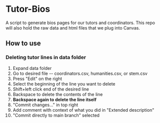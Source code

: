 # Tutor-Bios
A script to generate bios pages for our tutors and coordinators. This repo will also hold the raw data and html files that we plug into Canvas.

## How to use
### Deleting tutor lines in data folder
1. Expand data folder
2. Go to desired file -- coordinators.csv, humanities.csv, or stem.csv
3. Press "Edit" on the right
4. Select the beginning of the line you want to delete
5. Shift+left click end of the desired line
6. Backspace to delete the contents of the line
7. **Backspace again to delete the line itself**
8. "Commit changes..." in top right
9. Add comment with context of what you did in "Extended description"
10. "Commit directly to main branch" selected
